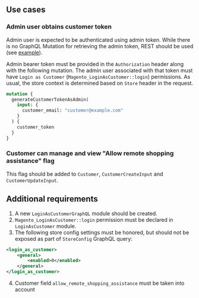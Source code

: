 ## Use cases

### Admin user obtains customer token

Admin user is expected to be authenticated using admin token. While there is no GraphQL Mutation for retrieving the admin token, REST should be used (see [example](https://devdocs.magento.com/guides/v2.4/graphql/queries/index.html#staging)).

Admin bearer token must be provided in the `Authorization` header along with the following mutation. The admin user associated with that token must have `Login as Customer` (`Magento_LoginAsCustomer::login`) permissions. As usual, the store context is determined based on `Store` header in the request.

```graphql
mutation {
  generateCustomerTokenAsAdmin(
    input: {
      customer_email: "customer@example.com"
    }
  ) {
    customer_token
  }
}
```

### Customer can manage and view "Allow remote shopping assistance" flag

This flag should be added to `Customer`, `CustomerCreateInput` and `CustomerUpdateInput`.

## Additional requirements
 1.  A new `LoginAsCustomerGraphQL` module should be created. 
 2. `Magento_LoginAsCustomer::login` permission must be declared in `LoginAsCustomer` module.
 3. The following store config settings must be honored, but should not be exposed as part of `StoreConfig` GraphQL query:
```xml
<login_as_customer>
    <general>
        <enabled>0</enabled>
    </general>
</login_as_customer>
```
 4. Customer field `allow_remote_shopping_assistance` must be taken into account
